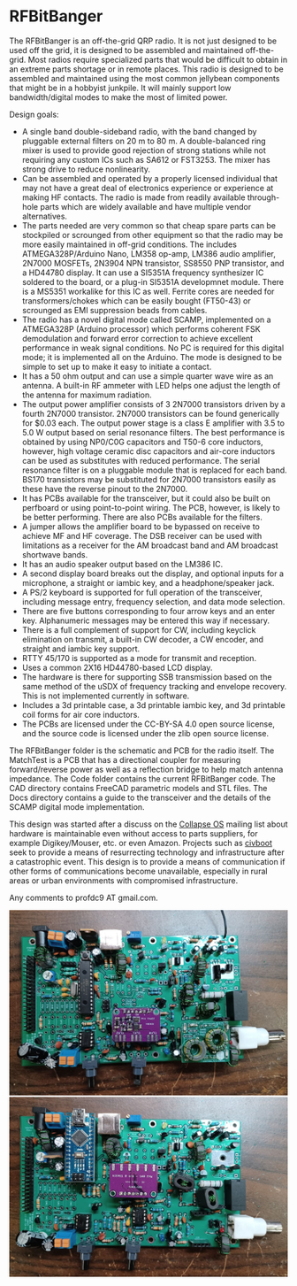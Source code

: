 # RFBitBanger
The RFBitBanger is an off-the-grid QRP radio.  It is not just designed to be used off the grid, it is designed to be assembled and maintained off-the-grid.  Most radios require specialized parts that would be difficult to obtain in an extreme parts shortage or in remote places.  This radio is designed to be assembled and maintained using the most common jellybean components that might be in a hobbyist junkpile.  It will mainly support low bandwidth/digital modes to make the most of limited power.  


Design goals:

* A single band double-sideband radio, with the band changed by pluggable external filters on 20 m to 80 m.  A double-balanced ring mixer is used to provide good rejection of strong stations while not requiring any custom ICs such as SA612 or FST3253.  The mixer has strong drive to reduce nonlinearity.
* Can be assembled and operated by a properly licensed individual that may not have a great deal of electronics experience or experience at making HF contacts.  The radio is made from readily available through-hole parts which are widely available and have multiple vendor alternatives.  
* The parts needed are very common so that cheap spare parts can be stockpiled or scrounged from other equipment so that the radio may be more easily maintained in off-grid conditions.  The includes ATMEGA328P/Arduino Nano, LM358 op-amp, LM386 audio amplifier, 2N7000 MOSFETs, 2N3904 NPN transistor, SS8550 PNP transistor, and a HD44780 display.  It can use a SI5351A frequency synthesizer IC soldered to the board, or a plug-in SI5351A developmnet module.  There is a MS5351 workalike for this IC as well.  Ferrite cores are needed for transformers/chokes which can be easily bought (FT50-43) or scrounged as EMI suppression beads from cables.
* The radio has a novel digital mode called SCAMP, implemented on a ATMEGA328P (Arduino processor) which performs coherent FSK demodulation and forward error correction to achieve excellent performance in weak signal conditions.  No PC is required for this digital mode; it is implemented all on the Arduino.  The mode is designed to be simple to set up to make it easy to initiate a contact.
* It has a 50 ohm output and can use a simple quarter wave wire as an antenna.  A built-in RF ammeter with LED helps one adjust the length of the antenna for maximum radiation.
* The output power amplifier consists of 3 2N7000 transistors driven by a fourth 2N7000 transistor.  2N7000 transistors can be found generically for $0.03 each.  The output power stage is a class E amplifier with 3.5 to 5.0 W output based on serial resonance filters.  The best performance is obtained by using NP0/C0G capacitors and T50-6 core inductors, however, high voltage ceramic disc capacitors and air-core inductors can be used as substitutes with reduced performance.  The serial resonance filter is on a pluggable module that is replaced for each band.  BS170 transistors may be substituted for 2N7000 transistors easily as these have the reverse pinout to the 2N7000.
* It has PCBs available for the transceiver, but it could also be built on perfboard or using point-to-point wiring.  The PCB, however, is likely to be better performing.  There are also PCBs available for the filters.
* A jumper allows the amplifier board to be bypassed on receive to achieve MF and HF coverage.  The DSB receiver can be used with limitations as a receiver for the AM broadcast band and AM broadcast shortwave bands.
* It has an audio speaker output based on the LM386 IC.
* A second display board breaks out the display, and optional inputs for a microphone, a straight or iambic key, and a headphone/speaker jack.  
* A PS/2 keyboard is supported for full operation of the transceiver, including message entry, frequency selection, and data mode selection.
* There are five buttons corresponding to four arrow keys and an enter key.  Alphanumeric messages may be entered this way if necessary.
* There is a full complement of support for CW, including keyclick elimination on transmit, a built-in CW decoder, a CW encoder, and straight and iambic key support.
* RTTY 45/170 is supported as a mode for transmit and reception.
* Uses a common 2X16 HD44780-based LCD display.
* The hardware is there for supporting SSB transmission based on the same method of the uSDX of frequency tracking and envelope recovery.  This is not implemented currently in software.
* Includes a 3d printable case, a 3d printable iambic key, and 3d printable coil forms for air core inductors.
* The PCBs are licensed under the CC-BY-SA 4.0 open source license, and the source code is licensed under the zlib open source license.

The RFBitBanger folder is the schematic and PCB for the radio itself.  The MatchTest is a PCB that has a directional coupler for measuring forward/reverse power as well as a reflection bridge to help match antenna impedance.  The Code folder contains the current RFBitBanger code.  The CAD directory contains FreeCAD parametric models and STL files. The Docs directory contains a guide to the transceiver and the details of the SCAMP digital mode implementation.

This design was started after a discuss on the [Collapse OS](http://collapseos.org) mailing list about hardware is maintainable even without access to parts suppliers, for example Digikey/Mouser, etc. or even Amazon.  Projects such as [civboot](https://github.com/civboot/civboot) seek to provide a means of resurrecting technology and infrastructure after a catastrophic event.  This design is to provide a means of communication if other forms of communications become unavailable, especially in rural areas or urban environments with compromised infrastructure.

Any comments to profdc9 AT gmail.com.

![RFBitBanger](pics/RFBitBanger.jpg)
![RFBitBangerNano](pics/RFBitBangerNano.jpg)
